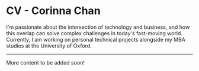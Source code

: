# CV - Corinna Chan

I'm passionate about the intersection of technology and business, and how this overlap can solve complex challenges in today's fast-moving world. Currently, I am working on personal technical projects alongside my MBA studies at the University of Oxford.

---

More content to be added soon!
